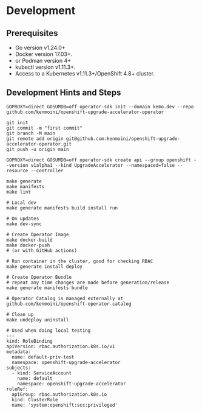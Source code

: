 # Development

## Prerequisites

- Go version v1.24.0+
- Docker version 17.03+.
- or Podman version 4+
- kubectl version v1.11.3+.
- Access to a Kubernetes v1.11.3+/OpenShift 4.8+ cluster.

## Development Hints and Steps

```bash=
GOPROXY=direct GOSUMDB=off operator-sdk init --domain kemo.dev --repo github.com/kenmoini/openshift-upgrade-accelerator-operator

git init
git commit -m "first commit"
git branch -M main
git remote add origin git@github.com:kenmoini/openshift-upgrade-accelerator-operator.git
git push -u origin main

GOPROXY=direct GOSUMDB=off operator-sdk create api --group openshift --version v1alpha1 --kind UpgradeAccelerator --namespaced=false --resource --controller

make generate
make manifests
make lint

# Local dev
make generate manifests build install run

# On updates
make dev-sync

# Create Operator Image
make docker-build
make docker-push
# (or with GitHub actions)

# Run container in the cluster, good for checking RBAC
make generate install deploy

# Create Operator Bundle
# repeat any time changes are made before generation/release
make generate manifests bundle

# Operator Catalog is managed externally at github.com/kenmoini/openshift-operator-catalog

# Clean up
make undeploy uninstall
```

```yaml=
# Used when doing local testing
---
kind: RoleBinding
apiVersion: rbac.authorization.k8s.io/v1
metadata:
  name: default-priv-test
  namespace: openshift-upgrade-accelerator
subjects:
  - kind: ServiceAccount
    name: default
    namespace: openshift-upgrade-accelerator
roleRef:
  apiGroup: rbac.authorization.k8s.io
  kind: ClusterRole
  name: 'system:openshift:scc:privileged'
```